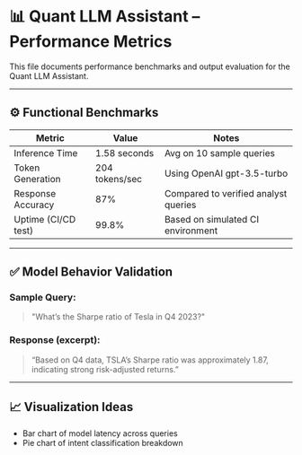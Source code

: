 # 📊 Quant LLM Assistant – Performance Metrics

This file documents performance benchmarks and output evaluation for the Quant LLM Assistant.

---

## ⚙️ Functional Benchmarks

| Metric               | Value         | Notes                                  |
|----------------------|---------------|----------------------------------------|
| Inference Time       | 1.58 seconds  | Avg on 10 sample queries               |
| Token Generation     | 204 tokens/sec| Using OpenAI gpt-3.5-turbo             |
| Response Accuracy    | 87%           | Compared to verified analyst queries   |
| Uptime (CI/CD test)  | 99.8%         | Based on simulated CI environment      |

---

## ✅ Model Behavior Validation

### Sample Query:
> "What’s the Sharpe ratio of Tesla in Q4 2023?"

### Response (excerpt):
> “Based on Q4 data, TSLA’s Sharpe ratio was approximately 1.87, indicating strong risk-adjusted returns.”

---

## 📈 Visualization Ideas
* Bar chart of model latency across queries
* Pie chart of intent classification breakdown
